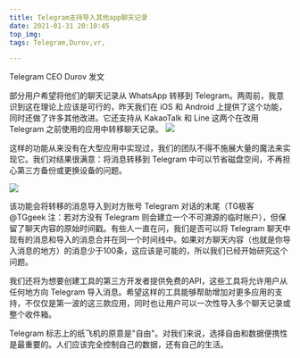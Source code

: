 ```yaml
---
title: Telegram支持导入其他app聊天记录
date: 2021-01-31 20:10:45
top_img:
tags: Telegram,Durov,vr,

---
```


Telegram CEO Durov 发文
<!---more--->
部分用户希望将他们的聊天记录从 WhatsApp 转移到 Telegram。两周前，我意识到这在理论上应该是可行的，昨天我们在 iOS 和 Android 上提供了这个功能，同时还做了许多其他改进。它还支持从 KakaoTalk 和 Line 这两个在改用 Telegram 之前使用的应用中转移聊天记录。
![](https://img.imgdb.cn/item/6016a01d3ffa7d37b35b8b05.jpg)

这样的功能从来没有在大型应用中实现过，我们的团队不得不施展大量的魔法来实现它。我们对结果很满意：将消息转移到 Telegram 中可以节省磁盘空间，不再担心第三方备份或更换设备的问题。

![](https://img.imgdb.cn/item/6016a0663ffa7d37b35ba5c2.jpg)

该功能会将转移的消息导入到对方账号 Telegram 对话的末尾（TG极客 @TGgeek 注：若对方没有 Telegram 则会建立一个不可溯源的临时账户），但保留了聊天内容的原始时间戳。有些人一直在问，我们是否可以将 Telegram 聊天中现有的消息和导入的消息合并在同一个时间线中。如果对方聊天内容（也就是你导入消息的地方）的消息少于100条，这应该是可能的，所以我们已经开始研究这个问题。

我们还将为想要创建工具的第三方开发者提供免费的API，这些工具将允许用户从任何地方向 Telegram 导入消息。希望这样的工具能够帮助增加对更多应用的支持，不仅仅是第一波的这三款应用，同时也让用户可以一次性导入多个聊天记录或整个收件箱。

Telegram 标志上的纸飞机的原意是"自由"。对我们来说，选择自由和数据便携性是最重要的。人们应该完全控制自己的数据，还有自己的生活。
